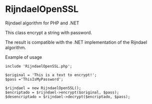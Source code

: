# RijndaelOpenSSL
 Rijndael algorithm for PHP and .NET
 
This class encrypt a string with password.

The result is compatible with the .NET implementation of the Rijndael algorithm.

Example of usage

```
include 'RijndaelOpenSSL.php';

$original = 'This is a text to encrypt!';
$pass ='ThisIsMyPassword';

$rijndael = new RijndaelOpenSSL();
$encriptado = $rijndael->encrypt($original, $pass);
$desencriptado = $rijndael->decrypt($encriptado, $pass);
```
